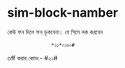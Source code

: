 # sim-block-namber
 
 কেউ ফন দিলে ফন ডুকবেনা। যে সিমে লক করবেন
                  
                  
                  
                  *২১*০১৬০#
 
 off করার কোড:- #২১#
